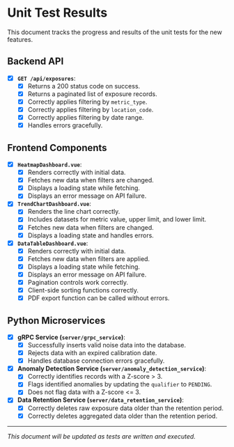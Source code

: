 # Unit Test Results

This document tracks the progress and results of the unit tests for the new features.

## Backend API

- [x] **`GET /api/exposures`**:
  - [x] Returns a 200 status code on success.
  - [x] Returns a paginated list of exposure records.
  - [x] Correctly applies filtering by `metric_type`.
  - [x] Correctly applies filtering by `location_code`.
  - [x] Correctly applies filtering by date range.
  - [x] Handles errors gracefully.

## Frontend Components

- [x] **`HeatmapDashboard.vue`**:
  - [x] Renders correctly with initial data.
  - [x] Fetches new data when filters are changed.
  - [x] Displays a loading state while fetching.
  - [x] Displays an error message on API failure.

- [x] **`TrendChartDashboard.vue`**:
  - [x] Renders the line chart correctly.
  - [x] Includes datasets for metric value, upper limit, and lower limit.
  - [x] Fetches new data when filters are changed.
  - [x] Displays a loading state and handles errors.

- [x] **`DataTableDashboard.vue`**:
  - [x] Renders correctly with initial data.
  - [x] Fetches new data when filters are applied.
  - [x] Displays a loading state while fetching.
  - [x] Displays an error message on API failure.
  - [x] Pagination controls work correctly.
  - [x] Client-side sorting functions correctly.
  - [x] PDF export function can be called without errors.

## Python Microservices

- [x] **gRPC Service (`server/grpc_service`)**:
  - [x] Successfully inserts valid noise data into the database.
  - [x] Rejects data with an expired calibration date.
  - [x] Handles database connection errors gracefully.

- [x] **Anomaly Detection Service (`server/anomaly_detection_service`)**:
  - [x] Correctly identifies records with a Z-score > 3.
  - [x] Flags identified anomalies by updating the `qualifier` to `PENDING`.
  - [x] Does not flag data with a Z-score <= 3.

- [x] **Data Retention Service (`server/data_retention_service`)**:
  - [x] Correctly deletes raw exposure data older than the retention period.
  - [x] Correctly deletes aggregated data older than the retention period.

---
*This document will be updated as tests are written and executed.*
